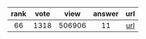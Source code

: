 
| rank | vote | view | answer | url |
|:-:|:-:|:-:|:-:|:-:|
|66|1318|506906|11| [url](http://stackoverflow.com/questions/12179271/meaning-of-classmethod-and-staticmethod-for-beginner) |
